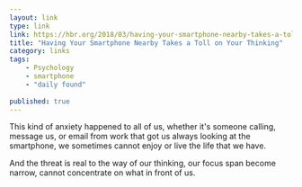 ```yaml
---
layout: link
type: link
link: https://hbr.org/2018/03/having-your-smartphone-nearby-takes-a-toll-on-your-thinking
title: "Having Your Smartphone Nearby Takes a Toll on Your Thinking"
category: links
tags: 
    - Psychology
    - smartphone
    - "daily found"
    
published: true
---
```


This kind of anxiety happened to all of us, whether it's someone calling, message us, or email from work that got us always looking at the smartphone, we sometimes cannot enjoy or live the life that we have.

And the threat is real to the way of our thinking, our focus span become narrow, cannot concentrate on what in front of us.